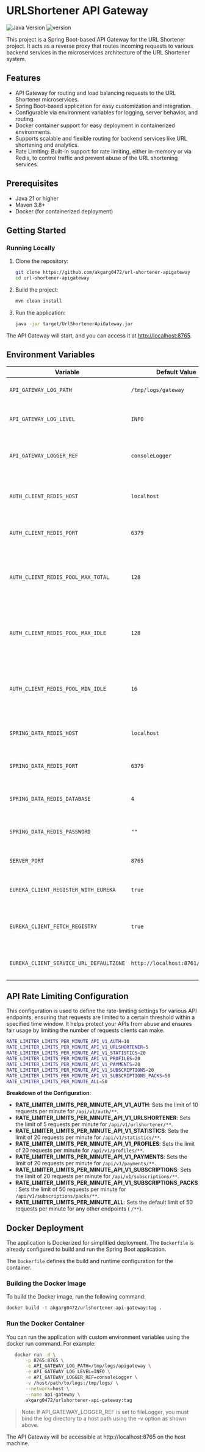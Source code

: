 # URLShortener API Gateway

![Java Version](https://img.shields.io/badge/Java-21-orange)
![version](https://img.shields.io/badge/version-2.6.5-blue)

This project is a Spring Boot-based API Gateway for the URL Shortener project. It acts as a reverse proxy that routes
incoming requests to various backend services in the microservices architecture of the URL Shortener system.

## Features

- API Gateway for routing and load balancing requests to the URL Shortener microservices.
- Spring Boot-based application for easy customization and integration.
- Configurable via environment variables for logging, server behavior, and routing.
- Docker container support for easy deployment in containerized environments.
- Supports scalable and flexible routing for backend services like URL shortening and analytics.
- Rate Limiting: Built-in support for rate limiting, either in-memory or via Redis, to control traffic and prevent
  abuse of the URL shortening services.

## Prerequisites

- Java 21 or higher
- Maven 3.8+
- Docker (for containerized deployment)

## Getting Started

### Running Locally

1. Clone the repository:
   ```bash
   git clone https://github.com/akgarg0472/url-shortener-apigateway
   cd url-shortener-apigateway
   ```

2. Build the project:
   ```bash
   mvn clean install
   ```

3. Run the application:
   ```bash
   java -jar target/UrlShortenerApiGateway.jar
   ```

The API Gateway will start, and you can access it at [http://localhost:8765](http://localhost:8765).

## Environment Variables

| Variable                                | Default Value                   | Description                                                                          |
|-----------------------------------------|---------------------------------|--------------------------------------------------------------------------------------|
| `API_GATEWAY_LOG_PATH`                  | `/tmp/logs/gateway`             | Path where Eureka logs will be stored.                                               |
| `API_GATEWAY_LOG_LEVEL`                 | `INFO`                          | Log level for general application logs.                                              |
| `API_GATEWAY_LOGGER_REF`                | `consoleLogger`                 | Reference name for the logger (`consoleLogger` or `fileLogger`).                     |
| `AUTH_CLIENT_REDIS_HOST`                | `localhost`                     | Redis host address for the authentication service.                                   |
| `AUTH_CLIENT_REDIS_PORT`                | `6379`                          | Redis port for the authentication service.                                           |
| `AUTH_CLIENT_REDIS_POOL_MAX_TOTAL`      | `128`                           | Maximum number of connections in the Redis pool for the authentication service.      |
| `AUTH_CLIENT_REDIS_POOL_MAX_IDLE`       | `128`                           | Maximum number of idle connections in the Redis pool for the authentication service. |
| `AUTH_CLIENT_REDIS_POOL_MIN_IDLE`       | `16`                            | Minimum number of idle connections in the Redis pool for the authentication service. |
| `SPRING_DATA_REDIS_HOST`                | `localhost`                     | Redis host for the Spring Data Redis connection.                                     |
| `SPRING_DATA_REDIS_PORT`                | `6379`                          | Redis port for the Spring Data Redis connection.                                     |
| `SPRING_DATA_REDIS_DATABASE`            | `4`                             | The Redis database number to use (default: 0).                                       |
| `SPRING_DATA_REDIS_PASSWORD`            | `""`                            | Password for Redis connection (if required).                                         |
| `SERVER_PORT`                           | `8765`                          | The port where the server will run.                                                  |
| `EUREKA_CLIENT_REGISTER_WITH_EUREKA`    | `true`                          | Whether to register the service with Eureka or not.                                  |
| `EUREKA_CLIENT_FETCH_REGISTRY`          | `true`                          | Whether to fetch the service registry from Eureka or not.                            |
| `EUREKA_CLIENT_SERVICE_URL_DEFAULTZONE` | `http://localhost:8761/eureka/` | The URL for the Eureka service registry.                                             |

## API Rate Limiting Configuration

This configuration is used to define the rate-limiting settings for various API endpoints, ensuring that requests are
limited to a certain threshold within a specified time window. It helps protect your APIs from abuse and ensures fair
usage by limiting the number of requests clients can make.

```bash
RATE_LIMITER_LIMITS_PER_MINUTE_API_V1_AUTH=10
RATE_LIMITER_LIMITS_PER_MINUTE_API_V1_URLSHORTENER=5
RATE_LIMITER_LIMITS_PER_MINUTE_API_V1_STATISTICS=20
RATE_LIMITER_LIMITS_PER_MINUTE_API_V1_PROFILES=20
RATE_LIMITER_LIMITS_PER_MINUTE_API_V1_PAYMENTS=20
RATE_LIMITER_LIMITS_PER_MINUTE_API_V1_SUBSCRIPTIONS=20
RATE_LIMITER_LIMITS_PER_MINUTE_API_V1_SUBSCRIPTIONS_PACKS=50
RATE_LIMITER_LIMITS_PER_MINUTE_ALL=50
```

**Breakdown of the Configuration**:

- **RATE_LIMITER_LIMITS_PER_MINUTE_API_V1_AUTH**: Sets the limit of 10 requests per minute for `/api/v1/auth/**`.
- **RATE_LIMITER_LIMITS_PER_MINUTE_API_V1_URLSHORTENER**: Sets the limit of 5 requests per minute for
  `/api/v1/urlshortener/**`.
- **RATE_LIMITER_LIMITS_PER_MINUTE_API_V1_STATISTICS**: Sets the limit of 20 requests per minute for
  `/api/v1/statistics/**`.
- **RATE_LIMITER_LIMITS_PER_MINUTE_API_V1_PROFILES**: Sets the limit of 20 requests per minute for
  `/api/v1/profiles/**`.
- **RATE_LIMITER_LIMITS_PER_MINUTE_API_V1_PAYMENTS**: Sets the limit of 20 requests per minute for
  `/api/v1/payments/**`.
- **RATE_LIMITER_LIMITS_PER_MINUTE_API_V1_SUBSCRIPTIONS**: Sets the limit of 20 requests per minute for
  `/api/v1/subscriptions/**`.
- **RATE_LIMITER_LIMITS_PER_MINUTE_API_V1_SUBSCRIPTIONS_PACKS**: Sets the limit of 50 requests per minute for
  `/api/v1/subscriptions/packs/**`.
- **RATE_LIMITER_LIMITS_PER_MINUTE_ALL**: Sets the default limit of 50 requests per minute for any other endpoints (
  `/**`).

## Docker Deployment

The application is Dockerized for simplified deployment. The `Dockerfile` is already configured to build and run the
Spring Boot application.

The `Dockerfile` defines the build and runtime configuration for the container.

### Building the Docker Image

To build the Docker image, run the following command:

  ```bash
  docker build -t akgarg0472/urlshortener-api-gateway:tag .
```

### Run the Docker Container

You can run the application with custom environment variables using the docker run command. For example:

```bash
   docker run -d \
       -p 8765:8765 \
       -e API_GATEWAY_LOG_PATH=/tmp/logs/apigateway \
       -e API_GATEWAY_LOG_LEVEL=INFO \
       -e API_GATEWAY_LOGGER_REF=consoleLogger \
       -v /host/path/to/logs:/tmp/logs/ \
       --network=host \
       --name api-gateway \
       akgarg0472/urlshortener-api-gateway:tag
```

> Note: If API_GATEWAY_LOGGER_REF is set to fileLogger, you must bind the log directory to a host path using the -v
> option as shown above.

The API Gateway will be accessible at http://localhost:8765 on the host machine.
